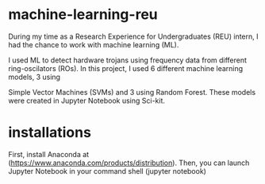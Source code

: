 # machine-learning-reu

During my time as a Research Experience for Undergraduates (REU) intern, I had the chance to work with machine learning (ML).

I used ML to detect hardware trojans using frequency data from different ring-oscilators (ROs). In this project, I used 6 different machine learning models, 3 using 

Simple Vector Machines (SVMs) and 3 using Random Forest. These models were created in Jupyter Notebook using Sci-kit.

# installations

First, install Anaconda at (https://www.anaconda.com/products/distribution). Then, you can launch Jupyter Notebook in your command shell (jupyter notebook)


